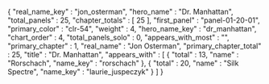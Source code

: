 {
  "real_name_key" : "jon_osterman",
  "hero_name" : "Dr. Manhattan",
  "total_panels" : 25,
  "chapter_totals" : [
    25
  ],
  "first_panel" : "panel-01-20-01",
  "primary_color" : "clr-54",
  "weight" : 4,
  "hero_name_key" : "dr_manhattan",
  "chart_order" : 4,
  "total_panels_solo" : 0,
  "appears_with_most" : "",
  "primary_chapter" : 1,
  "real_name" : "Jon Osterman",
  "primary_chapter_total" : 25,
  "title" : "Dr. Manhattan",
  "appears_with" : [
    {
      "total" : 13,
      "name" : "Rorschach",
      "name_key" : "rorschach"
    },
    {
      "total" : 20,
      "name" : "Silk Spectre",
      "name_key" : "laurie_juspeczyk"
    }
  ]
}
